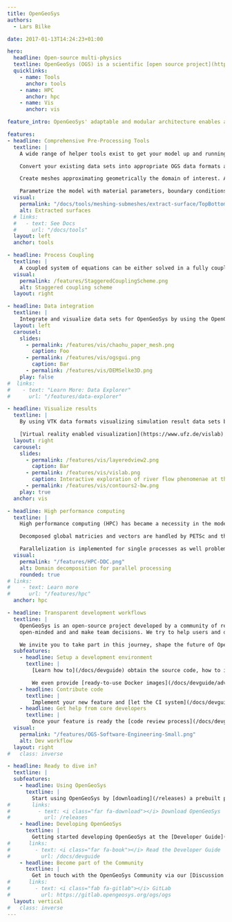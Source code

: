 ```yaml
---
title: OpenGeoSys
authors:
  - Lars Bilke

date: 2017-01-13T14:24:23+01:00

hero:
  headline: Open-source multi-physics
  textline: OpenGeoSys (OGS) is a scientific [open source project](https://gitlab.opengeosys.org/ogs/ogs) for the development of numerical methods for the simulation of thermo-hydro-mechanical-chemical (THMC) processes in porous and fractured media. Current version is OpenGeoSys-6 which is documented on this page. For information about OpenGeoSys-5, see [its dedicated section](/ogs-5). OGS been successfully applied in the fields of contaminant hydrology, water resources and waste management, geotechnical applications, geothermal energy systems and energy storage.
  quicklinks:
    - name: Tools
      anchor: tools
    - name: HPC
      anchor: hpc
    - name: Vis
      anchor: vis

feature_intro: OpenGeoSys' adaptable and modular architecture enables a wide variety of use cases and flexible workflows. In the following we highlight some of its most important features.

features:
- headline: Comprehensive Pre-Processing Tools
  textline: |
    A wide range of helper tools exist to get your model up and running with OpenGeoSys.

    Convert your existing data sets into appropriate OGS data formats and structures.

    Create meshes approximating geometrically the domain of interest. Analyze mesh quality, cleanup the mesh or adding layers to it.

    Parametrize the model with material parameters, boundary conditions and source terms.
  visual:
    permalink: "/docs/tools/meshing-submeshes/extract-surface/TopBottomSideSurface.png"
    alt: Extracted surfaces
  # links:
  #   - text: See Docs
  #     url: "/docs/tools"
  layout: left
  anchor: tools

- headline: Process Coupling
  textline: |
    A coupled system of equations can be either solved in a fully coupled way of the monolithic method, or in the sequential manner of the staggered scheme. The monolithic scheme is applied for all coupled processes, while the staggered scheme are available for the coupled processes of themo-hydraulic, hydro-mechanical, and phase field mechanical problems.
  visual:
    permalink: /features/StaggeredCouplingScheme.png
    alt: Staggered coupling scheme
  layout: right

- headline: Data integration
  textline: |
    Integrate and visualize data sets for OpenGeoSys by using the OpenGeoSys Data Explorer. It provides functionality to visually assess the data and see possible artefacts, inconsistencies between data sets or missing information.
  layout: left
  carousel:
    slides:
      - permalink: /features/vis/chaohu_paper_mesh.png
        caption: Foo
      - permalink: /features/vis/ogsgui.png
        caption: Bar
      - permalink: /features/vis/DEMSelke3D.png
    play: false
#  links:
#    - text: "Learn More: Data Explorer"
#      url: "/features/data-explorer"

- headline: Visualize results
  textline: |
    By using VTK data formats visualizing simulation result data sets becomes an easy task. The de-facto standard software for scientific visualtions [ParaView](https://www.paraview.org) can be used to explore and analyze complex data in a visual way.

    [Virtual reality enabled visualization](https://www.ufz.de/vislab) brings your data onto the large screen for intuitive exploration and assessment.
  layout: right
  carousel:
    slides:
      - permalink: /features/vis/layeredview2.png
        caption: Bar
      - permalink: /features/vis/vislab.png
        caption: Interactive exploration of river flow phenomenae at the TESSIN VISLab of the Helmholtz Centre for Environmental Research – UFZ
      - permalink: /features/vis/contours2-bw.png
    play: true
  anchor: vis

- headline: High performance computing
  textline: |
    High performance computing (HPC) has became a necessity in the modelling of environmental and geotechnical problems for better characterization of the complexity of geo-systems as well as predicting their evolution in time. Parallel computing is the most efficient method in the high performance computing. In OGS, the parallalization of the finite element (FE) computation is based on the domain decomposition method (DDC).

    Decomposed global matricies and vectors are handled by PETSc and the system of linear equations are solved by the performant PETSc solver. PETSc builds upon the Message Passing Interface (MPI) suitable for a wide variety of parallel computing architectures.

    Parallelization is implemented for single processes as well problems with coupled processes which are using the same order of element for each process.
  visual:
    permalink: "/features/HPC-DDC.png"
    alt: Domain decomposition for parallel processing
    rounded: true
# links:
#    - text: Learn more
#      url: "/features/hpc"
  anchor: hpc

- headline: Transparent development workflows
  textline: |
    OpenGeoSys is an open-source project developed by a community of researchers. We try to be
    open-minded and and make team decisions. We try to help users and developers as best as we can.

    We invite you to take part in this journey, shape the future of OpenGeoSys together and happily welcome any contribution.
  subfeatures:
    - headline: Setup a development environment
      textline: |
        [Learn how to](/docs/devguide) obtain the source code, how to install required other software (e.g. compilers, code libraries), how to configure the software and how to generate the application binary.

        We even provide [ready-to-use Docker images](/docs/devguide/advanced/docker/#prebuilt-ogs-6-docker-images) to get you started in seconds.
    - headline: Contribute code
      textline: |
        Implement your new feature and [let the CI system](/docs/devguide/development-workflows/continuous-integration) run sophisticated tests automatically for you incorporating multiple computing platforms, a magnitude of software configurations and a whole array of CPU intensive complex test simulation runs.
    - headline: Get help from core developers
      textline: |
        Once your feature is ready the [code review process](/docs/devguide/development-workflows/code-reviews/) starts. A helpful [core developer](https://gitlab.opengeosys.org/ogs/ogs/-/graphs/master) checks the proposed change for general acceptance and may give hints for improvement (of e.g. the computational performance or the code structure). Once the iterative feedback loop between you, code reviewer(s) and the automated test system satisfies all aspects the proposed change is merged into the main development line.
  visual:
    permalink: "/features/OGS-Software-Engineering-Small.png"
    alt: Dev workflow
  layout: right
#   class: inverse

- headline: Ready to dive in?
  textline: |
  subfeatures:
    - headline: Using OpenGeoSys
      textline: |
        Start using OpenGeoSys by [downloading](/releases) a prebuilt package.
#       links:
#         - text: <i class="far fa-download"></i> Download OpenGeoSys
#           url: /releases
    - headline: Developing OpenGeoSys
      textline: |
        Getting started developing OpenGeoSys at the [Developer Guide](/docs/devguide).
#      links:
#        - text: <i class="far fa-book"></i> Read the Developer Guide
#          url: /docs/devguide
    - headline: Become part of the Community
      textline: |
        Get in touch with the OpenGeoSys Community via our [Discussion forum](https://discourse.opengeosys.org), [GitLab](https://gitlab.opengeosys.org/ogs/ogs) or by [email](mailto:info@opengeosys.org).
#      links:
#        - text: <i class="fab fa-gitlab"></i> GitLab
#          url: https://gitlab.opengeosys.org/ogs/ogs
  layout: vertical
#   class: inverse
---
```

